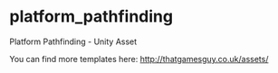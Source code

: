# platform_pathfinding
Platform Pathfinding - Unity Asset

You can find more templates here: http://thatgamesguy.co.uk/assets/
